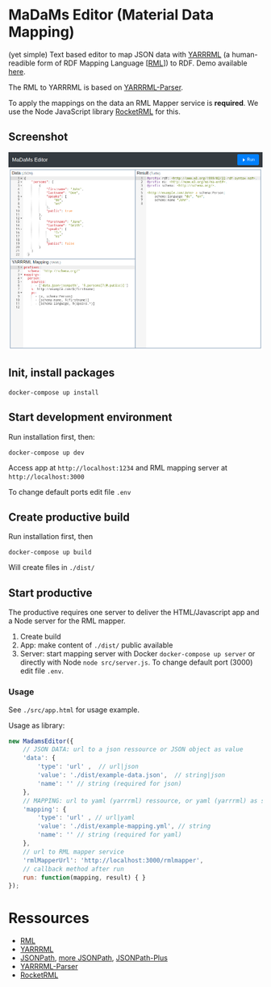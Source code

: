# MaDaMs Editor (**Ma**terial **Da**ta **M**apping)

(yet simple) Text based editor to map JSON data with [YARRRML](http://rml.io/yarrrml/) (a human-readible form of RDF Mapping Language [[RML](https://rml.io/specs/rml/)]) to RDF. Demo available [here](https://aksw.github.io/MadamsEditor/dist/).

The RML to YARRRML is based on [YARRRML-Parser](https://github.com/RMLio/yarrrml-parser).

To apply the mappings on the data an RML Mapper service is **required**. We use the Node JavaScript library [RocketRML](https://github.com/semantifyit/RocketRML) for this.

## Screenshot

[![Screenshot](./screenshot.png)](https://aksw.github.io/MadamsEditor/dist/)

## Init, install packages

    docker-compose up install

## Start development environment

Run installation first, then:

    docker-compose up dev

Access app at `http://localhost:1234` and RML mapping server at `http://localhost:3000`

To change default ports edit file `.env`

## Create productive build

Run installation first, then

    docker-compose up build

Will create files in `./dist/`

## Start productive

The productive requires one server to deliver the HTML/Javascript app and a Node server for the RML mapper.

1) Create build
2) App: make content of `./dist/` public available
3) Server: start mapping server with Docker `docker-compose up server` or directly with Node `node src/server.js`. To change default port (3000) edit file `.env`.

### Usage

See `./src/app.html` for usage example.

Usage as library:

```js
new MadamsEditor({
    // JSON DATA: url to a json ressource or JSON object as value
    'data': {
        'type': 'url' ,  // url|json
        'value': './dist/example-data.json',  // string|json
        'name': '' // string (required for json)
    },
    // MAPPING: url to yaml (yarrrml) ressource, or yaml (yarrrml) as string
    'mapping': {
        'type': 'url' , // url|yaml
        'value': './dist/example-mapping.yml', // string
        'name': '' // string (required for yaml)
    },
    // url to RML mapper service
    'rmlMapperUrl': 'http://localhost:3000/rmlmapper',
    // callback method after run
    run: function(mapping, result) { }
});
```

# Ressources

- [RML](https://rml.io/specs/rml/)
- [YARRRML](https://rml.io/yarrrml/spec/)
- [JSONPath](https://goessner.net/articles/JsonPath/index.html), [more JSONPath](https://gregsdennis.github.io/Manatee.Json/usage/path.html), [JSONPath-Plus](https://github.com/JSONPath-Plus/JSONPath)
- [YARRRML-Parser](https://github.com/RMLio/yarrrml-parser)
- [RocketRML](https://github.com/semantifyit/RocketRML)